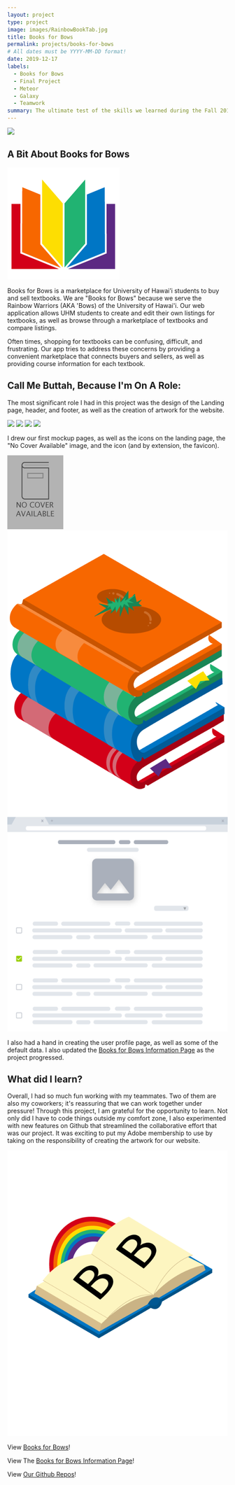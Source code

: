 ```yaml
---
layout: project
type: project
image: images/RainbowBookTab.jpg
title: Books for Bows
permalink: projects/books-for-bows
# All dates must be YYYY-MM-DD format!
date: 2019-12-17
labels:
  - Books for Bows
  - Final Project 
  - Meteor
  - Galaxy
  - Teamwork
summary: The ultimate test of the skills we learned during the Fall 2019 Semester of ICS 314. My team and I introduced Books for Bows, a marketplace for UH students to buy and sell their textbooks, to the world. 
---
```


<img class="ui image" src="{{ site.baseurl }}/images/Landing_Favicon.png">

A Bit About Books for Bows
---
<img class="ui medium right floated rounded image" src="../images/icon.png">

Books for Bows is a marketplace for University of Hawai’i students to buy and sell textbooks. We are "Books for Bows" because we serve the Rainbow Warriors (AKA 'Bows) of the University of Hawai'i. Our web application allows UHM students to create and edit their own listings for textbooks, as well as browse through a marketplace of textbooks and compare listings. 

Often times, shopping for textbooks can be confusing, difficult, and frustrating. Our app tries to address these concerns by providing a convenient marketplace that connects buyers and sellers, as well as providing course information for each textbook.  


Call Me Buttah, Because I'm On A Role: 
---

The most significant role I had in this project was the design of the Landing page, header, and footer, as well as the creation of artwork for the website. 

<img class="ui image" src="{{ site.baseurl }}/images/Landing_Favicon.png">
<img class="ui image" src="{{ site.baseurl }}/images/landing_market.PNG">
<img class="ui image" src="{{ site.baseurl }}/images/landing_list.PNG">
<img class="ui image" src="{{ site.baseurl }}/images/landing_stack.PNG">

I drew our first mockup pages, as well as the icons on the landing page, the "No Cover Available" image, and the icon (and by extension, the favicon). 
<div class="ui small rounded images">
  <img class="ui image" src="../images/b4b_no_cover_available.png">
  <img class="ui image" src="../images/b4b-marketplace2.png">
  <img class="ui image" src="../images/Shelf.png">
</div>

I also had a hand in creating the user profile page, as well as some of the default data. I also updated the [Books for Bows Information Page](https://books-for-bows.github.io/) as the project progressed. 


What did I learn?  
---
Overall, I had so much fun working with my teammates. Two of them are also my coworkers; it's reassuring that we can work together under pressure! Through this project, I am grateful for the opportunity to learn. Not only did I have to code things outside my comfort zone, I also experimented with new features on Github that streamlined the collaborative effort that was our project. It was exciting to put my Adobe membership to use by taking on the responsibility of creating the artwork for our website. 

<img class="ui medium right floated rounded image" src="../images/b4b-welcome-bb.png">




View [Books for Bows](https://books-for-bows.meteorapp.com/#/)!

View The [Books for Bows Information Page](https://books-for-bows.github.io/)!

View [Our Github Repos](https://github.com/books-for-bows/)!



